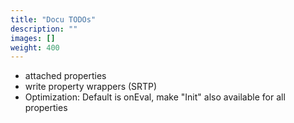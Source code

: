 ```yaml
---
title: "Docu TODOs"
description: ""
images: []
weight: 400
---
```


* attached properties
* write property wrappers (SRTP)
* Optimization: Default is onEval, make "Init" also available for all properties
